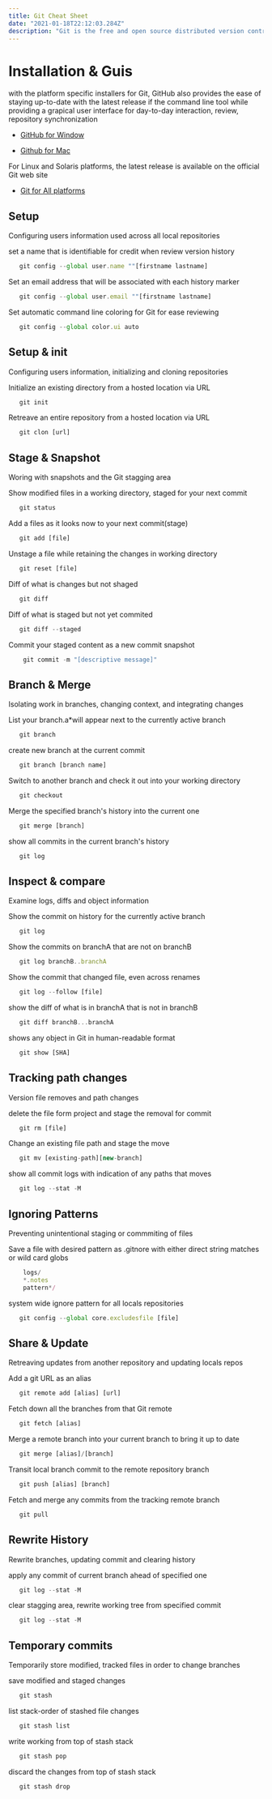 ```yaml
---
title: Git Cheat Sheet
date: "2021-01-18T22:12:03.284Z"
description: "Git is the free and open source distributed version control system that's responsible for everything in github related that happens locally on your computer. The cheat sheet features the most important and commonly used Git commands for easy reference"
---
```


# Installation & Guis
 with the platform specific installers for Git, GitHub also provides the ease of staying up-to-date with the latest release if the command line tool while providing  a grapical user interface for day-to-day interaction, review, repository synchronization

 - [GitHub for Window](http://windows.github.com)

 - [Github for Mac](http://mac.github.com)

 For Linux and Solaris platforms, the latest release is available on the official Git web site

 - [Git for All platforms](http://git-scm.com)
 
 ## Setup

Configuring users information used across all 
local repositories

set a name that is identifiable for credit when review version history

```javascript
   git config --global user.name ""[firstname lastname]
```

Set an email address that will be associated with each history marker

```javascript
   git config --global user.email ""[firstname lastname]
```

Set automatic command line coloring for Git for ease reviewing

```javascript
   git config --global color.ui auto

```

## Setup & init

Configuring users information, initializing and cloning repositories

Initialize an existing directory from a hosted location via URL

```javascript
   git init

```

Retreave an entire repository from a hosted location via URL

```javascript
   git clon [url]

```

## Stage & Snapshot

Woring with snapshots and the Git stagging area

Show modified files in a working directory, staged for your next commit

```javascript
   git status

```

Add a files as it looks now to your next commit(stage)

```javascript
   git add [file]

```

Unstage a file while retaining the changes  in working directory

```javascript
   git reset [file]
```

Diff of what is changes but not shaged

```javascript
   git diff

```

Diff of what is staged but not yet commited

```javascript
   git diff --staged

```

Commit your staged content as a new commit snapshot

```javascript
    git commit -m "[descriptive message]"

```

## Branch & Merge

Isolating work in branches, changing context, and integrating changes

List your branch.a*will appear next to the currently active branch

```javascript
   git branch

```

create new branch at the current commit

```javascript
   git branch [branch name]

```

Switch to another branch and check it out into your working directory

```javascript
   git checkout

```

Merge the specified branch's history into the current one

```javascript
   git merge [branch]

```

show all commits in the current branch's history
```javascript
   git log

```

## Inspect & compare
Examine logs, diffs and object information

Show the commit on history for the currently active branch

```javascript
   git log

```

Show the commits on branchA that are not on branchB

```javascript
   git log branchB..branchA

```

Show the commit that changed file, even across renames

```javascript
   git log --follow [file]

```

 show the diff of what is in branchA that is not in branchB
```javascript
   git diff branchB...branchA

```

shows any object in Git in human-readable format
```javascript
   git show [SHA]

```

## Tracking path changes
Version file removes and path changes

delete the file form project and stage the removal for commit

```javascript
   git rm [file]

```

Change an existing file path and stage the move

```javascript
   git mv [existing-path][new-branch]

```

show all commit logs with indication of any paths that moves

```javascript
   git log --stat -M

```

## Ignoring Patterns

Preventing unintentional staging or commmiting of files

Save a file with desired pattern as .gitnore with either direct string matches or wild card globs

```javascript
    logs/
    *.notes
    pattern*/
```

system wide ignore pattern for all locals repositories

```javascript
   git config --global core.excludesfile [file]

```

## Share & Update 
Retreaving updates from another repository and updating locals repos

Add a git URL as an alias

```javascript
   git remote add [alias] [url]

```

Fetch down all the branches from that Git remote

```javascript
   git fetch [alias]

```

Merge a remote branch into your current branch to bring it up to date 

```javascript
   git merge [alias]/[branch]

```

Transit local branch commit to the remote repository branch

```javascript
   git push [alias] [branch]

```

Fetch and merge any commits from the tracking remote branch

```javascript
   git pull

```

## Rewrite History

Rewrite branches, updating commit and clearing history

apply any commit of current branch ahead of specified one

```javascript
   git log --stat -M

```

clear stagging area, rewrite working tree from specified commit

```javascript
   git log --stat -M

```

## Temporary commits 

Temporarily store modified, tracked files in order to change branches

save modified and staged changes

```javascript
   git stash

```
list stack-order of  stashed file changes 

```javascript
   git stash list

```

write working from top of stash stack

```javascript
   git stash pop

```

discard the changes from top of stash stack

```javascript
   git stash drop

```
 

